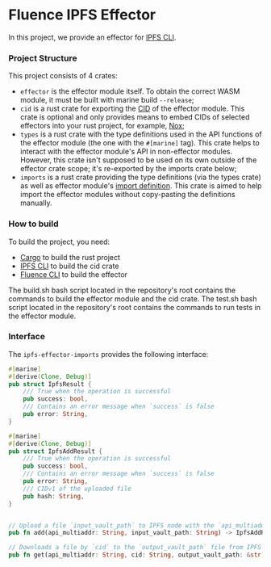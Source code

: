 # Fluence IPFS Effector 

In this project, we provide an effector for [IPFS CLI](https://docs.ipfs.tech/install/command-line/#system-requirements).

### Project Structure

This project consists of 4 crates:
- `effector` is the effector module itself. To obtain the correct WASM module, it must be built with marine build `--release`;
- `cid` is a rust crate for exporting the [CID](https://docs.ipfs.tech/concepts/content-addressing/#version-1-v1) of the effector module. This crate is optional and only provides means to embed CIDs of selected effectors into your rust project, for example, [Nox](https://github.com/fluencelabs/nox);
- `types` is a rust crate with the type definitions used in the API functions of the effector module (the one with the `#[marine]` tag). This crate helps to interact with the effector module's API in non-effector modules. However, this crate isn't supposed to be used on its own outside of the effector crate scope; it's re-exported by the imports crate below;
- `imports` is a rust crate providing the type definitions (via the types crate) as well as effector module's [import definition](https://fluence.dev/docs/marine-book/marine-rust-sdk/developing/import-functions). This crate is aimed to help import the effector modules without copy-pasting the definitions manually.

### How to build

To build the project, you need:
- [Cargo](https://doc.rust-lang.org/cargo/getting-started/installation.html) to build the rust project
- [IPFS CLI](https://docs.ipfs.tech/install/command-line/#system-requirements) to build the cid crate
- [Fluence CLI](https://fluence.dev/docs/build/setting-up/installing_cli) to build the effector

The build.sh bash script located in the repository's root contains the commands to build the effector module and the cid crate.
The test.sh bash script located in the repository's root contains the commands to run tests in the effector module.

### Interface

The `ipfs-effector-imports` provides the following interface:
```rust
#[marine]
#[derive(Clone, Debug)]
pub struct IpfsResult {
    /// True when the operation is successful
    pub success: bool,
    /// Contains an error message when `success` is false
    pub error: String,
}

#[marine]
#[derive(Clone, Debug)]
pub struct IpfsAddResult {
    /// True when the operation is successful
    pub success: bool,
    /// Contains an error message when `success` is false
    pub error: String,
    /// CIDv1 of the uploaded file
    pub hash: String,
}


// Upload a file `input_vault_path` to IPFS node with the `api_multiaddr` multiaddress
pub fn add(api_multiaddr: String, input_vault_path: String) -> IpfsAddResult;

// Downloads a file by `cid` to the `output_vault_path` file from IPFS node with the `api_multiaddr` multiaddress
pub fn get(api_multiaddr: String, cid: String, output_vault_path: &str) -> IpfsResult;
```
